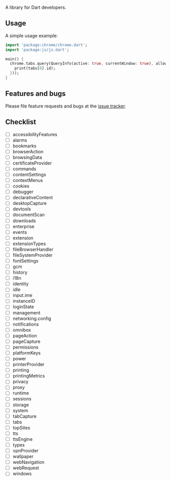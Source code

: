 A library for Dart developers.

## Usage

A simple usage example:

```dart
import 'package:chrome/chrome.dart';
import 'package:js/js.dart';

main() {
  chrome.tabs.query(QueryInfo(active: true, currentWindow: true), allowInterop((tabs) {
    print(tabs[0].id);
  }));
}
```

## Features and bugs

Please file feature requests and bugs at the [issue tracker][tracker].

[tracker]: https://github.com/NazarKalytiuk/chrome.dart/issues/new/choose

## Checklist

- [ ] accessibilityFeatures
- [ ] alarms
- [ ] bookmarks
- [ ] browserAction
- [ ] browsingData
- [ ] certificateProvider
- [ ] commands
- [ ] contentSettings
- [ ] contextMenus
- [ ] cookies
- [ ] debugger
- [ ] declarativeContent
- [ ] desktopCapture
- [ ] devtools
- [ ] documentScan
- [ ] downloads
- [ ] enterprise
- [ ] events
- [ ] extension
- [ ] extensionTypes
- [ ] fileBrowserHandler
- [ ] fileSystemProvider
- [ ] fontSettings
- [ ] gcm
- [ ] history
- [ ] i18n
- [ ] identity
- [ ] idle
- [ ] input.ime
- [ ] instanceID
- [ ] loginState
- [ ] management
- [ ] networking.config
- [ ] notifications
- [ ] omnibox
- [ ] pageAction
- [ ] pageCapture
- [ ] permissions
- [ ] platformKeys
- [ ] power
- [ ] printerProvider
- [ ] printing
- [ ] printingMetrics
- [ ] privacy
- [ ] proxy
- [ ] runtime
- [ ] sessions
- [ ] storage
- [ ] system
- [ ] tabCapture
- [ ] tabs
- [ ] topSites
- [ ] tts
- [ ] ttsEngine
- [ ] types
- [ ] vpnProvider
- [ ] wallpaper
- [ ] webNavigation
- [ ] webRequest
- [ ] windows

